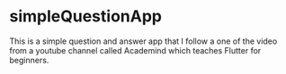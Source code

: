 # simpleQuestionApp

This is a simple question and answer app that I follow a one of the video from a youtube channel called Academind which teaches Flutter for beginners.